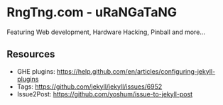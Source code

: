 # RngTng.com - uRaNGaTaNG

Featuring Web development, Hardware Hacking, Pinball and more…

## Resources

* GHE plugins: https://help.github.com/en/articles/configuring-jekyll-plugins
* Tags: https://github.com/jekyll/jekyll/issues/6952
* Issue2Post: https://github.com/yoshum/issue-to-jekyll-post
